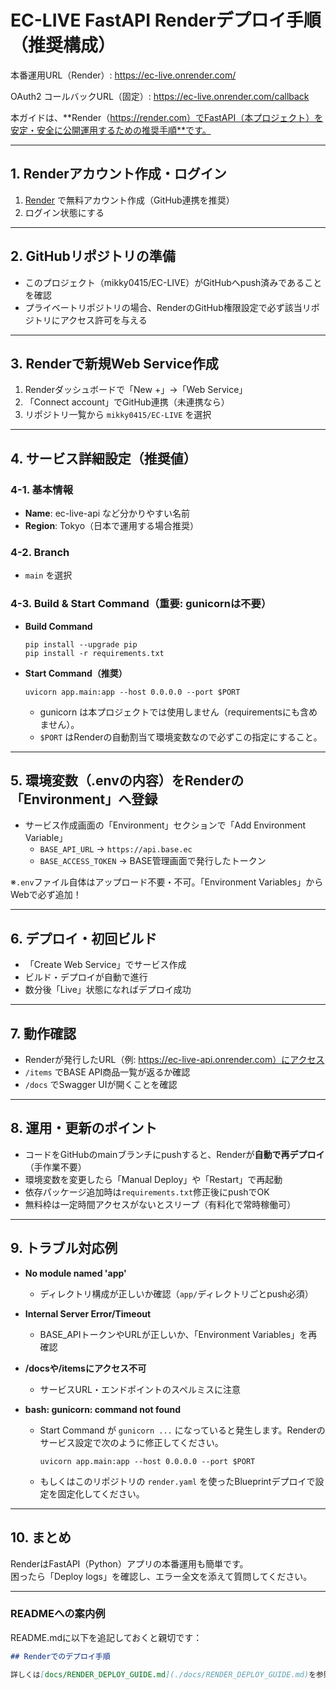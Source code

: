 # EC-LIVE FastAPI Renderデプロイ手順（推奨構成）

本番運用URL（Render）: https://ec-live.onrender.com/

OAuth2 コールバックURL（固定）: https://ec-live.onrender.com/callback

本ガイドは、**Render（https://render.com）でFastAPI（本プロジェクト）を安定・安全に公開運用するための推奨手順**です。

---

## 1. Renderアカウント作成・ログイン

1. [Render](https://render.com/) で無料アカウント作成（GitHub連携を推奨）
2. ログイン状態にする

---

## 2. GitHubリポジトリの準備

- このプロジェクト（mikky0415/EC-LIVE）がGitHubへpush済みであることを確認
- プライベートリポジトリの場合、RenderのGitHub権限設定で必ず該当リポジトリにアクセス許可を与える

---

## 3. Renderで新規Web Service作成

1. Renderダッシュボードで「New +」→「Web Service」
2. 「Connect account」でGitHub連携（未連携なら）
3. リポジトリ一覧から `mikky0415/EC-LIVE` を選択

---

## 4. サービス詳細設定（推奨値）

### 4-1. 基本情報
- **Name**: ec-live-api など分かりやすい名前
- **Region**: Tokyo（日本で運用する場合推奨）

### 4-2. Branch
- `main` を選択

### 4-3. Build & Start Command（重要: gunicornは不要）
- **Build Command**  
  ```
  pip install --upgrade pip
  pip install -r requirements.txt
  ```

- **Start Command（推奨）**  
  ```
  uvicorn app.main:app --host 0.0.0.0 --port $PORT
  ```
  - gunicorn は本プロジェクトでは使用しません（requirementsにも含めません）。
  - `$PORT` はRenderの自動割当て環境変数なので必ずこの指定にすること。

---

## 5. 環境変数（.envの内容）をRenderの「Environment」へ登録

- サービス作成画面の「Environment」セクションで「Add Environment Variable」
    - `BASE_API_URL` → `https://api.base.ec`
    - `BASE_ACCESS_TOKEN` → BASE管理画面で発行したトークン

※`.env`ファイル自体はアップロード不要・不可。「Environment Variables」からWebで必ず追加！

---

## 6. デプロイ・初回ビルド

- 「Create Web Service」でサービス作成
- ビルド・デプロイが自動で進行
- 数分後「Live」状態になればデプロイ成功

---

## 7. 動作確認

- Renderが発行したURL（例: https://ec-live-api.onrender.com）にアクセス
- `/items` でBASE API商品一覧が返るか確認
- `/docs` でSwagger UIが開くことを確認

---

## 8. 運用・更新のポイント

- コードをGitHubのmainブランチにpushすると、Renderが**自動で再デプロイ**（手作業不要）
- 環境変数を変更したら「Manual Deploy」や「Restart」で再起動
- 依存パッケージ追加時は`requirements.txt`修正後にpushでOK
- 無料枠は一定時間アクセスがないとスリープ（有料化で常時稼働可）

---

## 9. トラブル対応例

- **No module named 'app'**
    - ディレクトリ構成が正しいか確認（`app/`ディレクトリごとpush必須）
- **Internal Server Error/Timeout**
    - BASE_APIトークンやURLが正しいか、「Environment Variables」を再確認
- **/docsや/itemsにアクセス不可**
    - サービスURL・エンドポイントのスペルミスに注意
    
- **bash: gunicorn: command not found**
    - Start Command が `gunicorn ...` になっていると発生します。Renderのサービス設定で次のように修正してください。
      ```
      uvicorn app.main:app --host 0.0.0.0 --port $PORT
      ```
    - もしくはこのリポジトリの `render.yaml` を使ったBlueprintデプロイで設定を固定化してください。

---

## 10. まとめ

RenderはFastAPI（Python）アプリの本番運用も簡単です。  
困ったら「Deploy logs」を確認し、エラー全文を添えて質問してください。

---

### READMEへの案内例

README.mdに以下を追記しておくと親切です：

```markdown
## Renderでのデプロイ手順

詳しくは[docs/RENDER_DEPLOY_GUIDE.md](./docs/RENDER_DEPLOY_GUIDE.md)を参照してください。
```